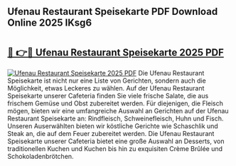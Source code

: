 ## Ufenau Restaurant Speisekarte PDF Download Online 2025 IKsg6

# <h2><a href="http://gccm47.nevu.top/?p=Ufenau+Restaurant+Speisekarte">🔗 👉🔴 Ufenau Restaurant Speisekarte 2025 PDF</a></h2>

[![Ufenau Restaurant Speisekarte 2025 PDF](https://i.imgur.com/dBaPXMq.png)](http://gccm47.nevu.top/?p=Ufenau+Restaurant+Speisekarte)
Die Ufenau Restaurant Speisekarte ist nicht nur eine Liste von Gerichten, sondern auch die Möglichkeit, etwas Leckeres zu wählen. Auf der Ufenau Restaurant Speisekarte unserer Cafeteria finden Sie viele frische Salate, die aus frischem Gemüse und Obst zubereitet werden. Für diejenigen, die Fleisch mögen, bieten wir eine umfangreiche Auswahl an Gerichten auf der Ufenau Restaurant Speisekarte an: Rindfleisch, Schweinefleisch, Huhn und Fisch. Unseren Auserwählten bieten wir köstliche Gerichte wie Schaschlik und Steak an, die auf dem Feuer zubereitet werden. Die Ufenau Restaurant Speisekarte unserer Cafeteria bietet eine große Auswahl an Desserts, von traditionellen Kuchen und Kuchen bis hin zu exquisiten Crème Brûlée und Schokoladenbrötchen.
